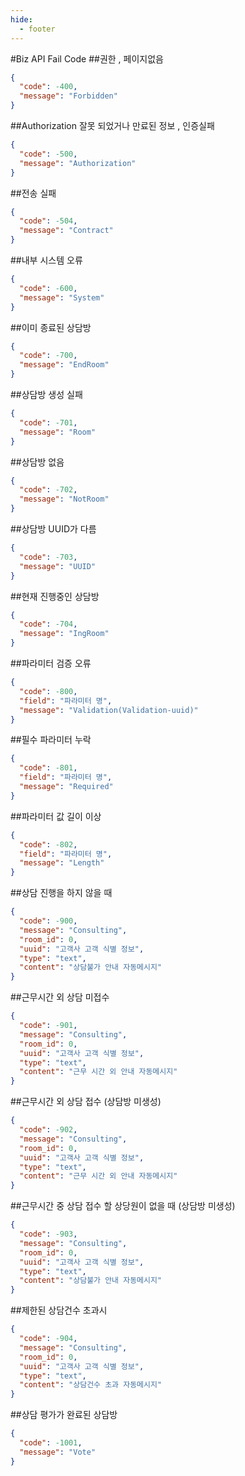 ```yaml
---
hide:
  - footer
---
```


#Biz API Fail Code
##권한 , 페이지없음
```json
{
  "code": -400,
  "message": "Forbidden"
}
```

##Authorization 잘못 되었거나 만료된 정보 , 인증실패
```json
{
  "code": -500,
  "message": "Authorization"
}
```

##전송 실패
```json
{
  "code": -504,
  "message": "Contract"
}
```

##내부 시스템 오류
```json
{
  "code": -600,
  "message": "System"
}
```

##이미 종료된 상담방
```json
{
  "code": -700,
  "message": "EndRoom"
}
```

##상담방 생성 실패
```json
{
  "code": -701,
  "message": "Room"
}
```

##상담방 없음
```json
{
  "code": -702,
  "message": "NotRoom"
}
```

##상담방 UUID가 다름
```json
{
  "code": -703,
  "message": "UUID"
}
```

##현재 진행중인 상담방
```json
{
  "code": -704,
  "message": "IngRoom"
}
```

##파라미터 검증 오류
```json
{
  "code": -800,
  "field": "파라미터 명",
  "message": "Validation(Validation-uuid)"
}
```

##필수 파라미터 누락
```json
{
  "code": -801,
  "field": "파라미터 명",
  "message": "Required"
}
```

##파라미터 값 길이 이상
```json
{
  "code": -802,
  "field": "파라미터 명",
  "message": "Length"
}
```

##상담 진행을 하지 않을 때
```json
{
  "code": -900,
  "message": "Consulting",
  "room_id": 0,
  "uuid": "고객사 고객 식별 정보",
  "type": "text",
  "content": "상담불가 안내 자동메시지"
}
```

##근무시간 외 상담 미접수
```json
{
  "code": -901,
  "message": "Consulting",
  "room_id": 0,
  "uuid": "고객사 고객 식별 정보",
  "type": "text",
  "content": "근무 시간 외 안내 자동메시지"
}
```

##근무시간 외 상담 접수 (상담방 미생성)
```json
{
  "code": -902,
  "message": "Consulting",
  "room_id": 0,
  "uuid": "고객사 고객 식별 정보",
  "type": "text",
  "content": "근무 시간 외 안내 자동메시지"
}
```

##근무시간 중 상담 접수 할 상당원이 없을 때 (상담방 미생성)
```json
{
  "code": -903,
  "message": "Consulting",
  "room_id": 0,
  "uuid": "고객사 고객 식별 정보",
  "type": "text",
  "content": "상담불가 안내 자동메시지"
}
```

##제한된 상담건수 초과시
```json
{
  "code": -904,
  "message": "Consulting",
  "room_id": 0,
  "uuid": "고객사 고객 식별 정보",
  "type": "text",
  "content": "상담건수 초과 자동메시지"
}
```

##상담 평가가 완료된 상담방
```json
{
  "code": -1001,
  "message": "Vote"
}
```